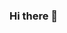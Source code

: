 ### Hi there 👋

<!--
**shweta27-alt/shweta27-alt** is a ✨ _special_ ✨ repository because its `README.md` (this file) appears on your GitHub profile.

Here are some ideas to get you started:

- 🔭 I’m currently working on Frontend
- 🌱 I’m currently learning React
- 👯 I’m looking to collaborate on ...
- 🤔 I’m looking for help with ...
- 💬 Ask me about ...
- 📫 How to reach me: shwetasaindane27@gmail.com
- 😄 Pronouns: ...
- ⚡ Fun fact: ...
-->
